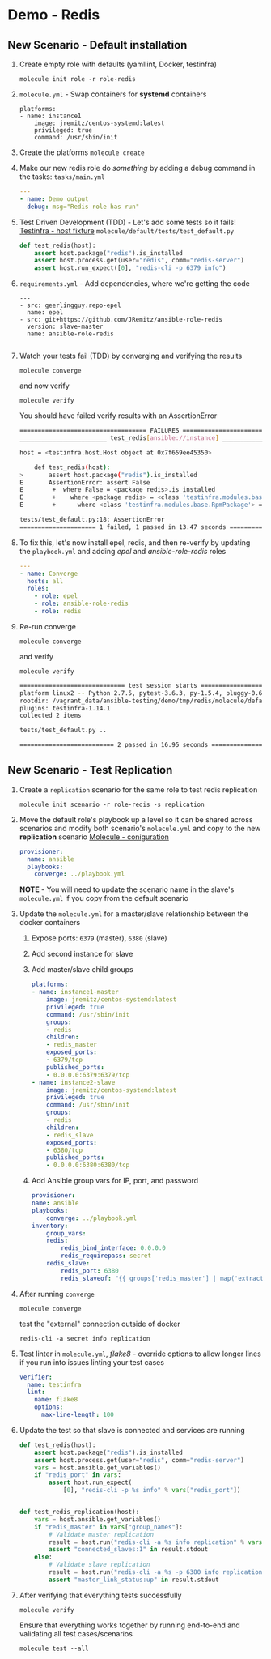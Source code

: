 # Demo - Redis

## New Scenario - Default installation

1. Create empty role with defaults (yamllint, Docker, testinfra)
    
    `molecule init role -r role-redis`
1. `molecule.yml` - Swap containers for **systemd** containers
    ```
    platforms:
    - name: instance1
        image: jremitz/centos-systemd:latest
        privileged: true
        command: /usr/sbin/init
    ```
1. Create the platforms
    `molecule create`
1. Make our new redis role do *something* by adding a debug command in the tasks: `tasks/main.yml`
    ```yml
    ---
    - name: Demo output
      debug: msg="Redis role has run"
    ```
1. Test Driven Development (TDD) - Let's add some tests so it fails!
    [Testinfra - host fixture](https://testinfra.readthedocs.io/en/latest/modules.html#host)
    `molecule/default/tests/test_default.py`
    ```py
    def test_redis(host):
        assert host.package("redis").is_installed
        assert host.process.get(user="redis", comm="redis-server")
        assert host.run_expect([0], "redis-cli -p 6379 info")
    ```
1.  `requirements.yml` - Add dependencies, where we're getting the code
    ```
    ---
    - src: geerlingguy.repo-epel
      name: epel
    - src: git+https://github.com/JRemitz/ansible-role-redis
      version: slave-master
      name: ansible-role-redis
      
    ```
1. Watch your tests fail (TDD) by converging and verifying the results

    `molecule converge`

    and now verify
    
    `molecule verify`

    You should have failed verify results with an AssertionError

    ```sh
    =================================== FAILURES ===================================
    ________________________ test_redis[ansible://instance] ________________________

    host = <testinfra.host.Host object at 0x7f659ee45350>

        def test_redis(host):
    >       assert host.package("redis").is_installed
    E       AssertionError: assert False
    E        +  where False = <package redis>.is_installed
    E        +    where <package redis> = <class 'testinfra.modules.base.RpmPackage'>('redis')
    E        +      where <class 'testinfra.modules.base.RpmPackage'> = <testinfra.host.Host object at 0x7f659ee45350>.package

    tests/test_default.py:18: AssertionError
    ===================== 1 failed, 1 passed in 13.47 seconds ======================
    ```
1. To fix this, let's now install epel, redis, and then re-verify by updating the `playbook.yml` and adding *epel* and *ansible-role-redis* roles

    ```yml
    ---
    - name: Converge
      hosts: all
      roles:
        - role: epel
        - role: ansible-role-redis
        - role: redis

    ```

1. Re-run converge

    `molecule converge`

    and verify

    `molecule verify`

    ```sh
    ============================= test session starts ==============================
    platform linux2 -- Python 2.7.5, pytest-3.6.3, py-1.5.4, pluggy-0.6.0
    rootdir: /vagrant_data/ansible-testing/demo/tmp/redis/molecule/default, inifile:
    plugins: testinfra-1.14.1
    collected 2 items

    tests/test_default.py ..                                                 [100%]

    ========================== 2 passed in 16.95 seconds ===========================
    ```

## New Scenario - Test Replication

1. Create a `replication` scenario for the same role to test redis replication

    `molecule init scenario -r role-redis -s replication`

1. Move the default role's playbook up a level so it can be shared across scenarios and modify both scenario's `molecule.yml` and copy to the new **replication** scenario
[Molecule - coniguration](https://molecule.readthedocs.io/en/latest/configuration.html)
    
    ```yml
    provisioner:
      name: ansible
      playbooks:
        converge: ../playbook.yml
    ```
    **NOTE** - You will need to update the scenario name in the slave's `molecule.yml` if you copy from the default scenario

1. Update the `molecule.yml` for a master/slave relationship between the docker containers
    1. Expose ports: `6379` (master), `6380` (slave)
    1. Add second instance for slave
    1. Add master/slave child groups

        ```yml
        platforms:
        - name: instance1-master
            image: jremitz/centos-systemd:latest
            privileged: true
            command: /usr/sbin/init
            groups:
            - redis
            children:
            - redis_master
            exposed_ports:
            - 6379/tcp
            published_ports:
            - 0.0.0.0:6379:6379/tcp
        - name: instance2-slave
            image: jremitz/centos-systemd:latest
            privileged: true
            command: /usr/sbin/init
            groups:
            - redis
            children:
            - redis_slave
            exposed_ports:
            - 6380/tcp
            published_ports:
            - 0.0.0.0:6380:6380/tcp
        ```
    1. Add Ansible group vars for IP, port, and password

        ```yml
        provisioner:
        name: ansible
        playbooks:
            converge: ../playbook.yml
        inventory:
            group_vars:
            redis:
                redis_bind_interface: 0.0.0.0
                redis_requirepass: secret
            redis_slave:
                redis_port: 6380
                redis_slaveof: "{{ groups['redis_master'] | map('extract', hostvars, ['ansible_eth0','ipv4','address']) | first }} 6379"
        ```

1. After running `converge`

    `molecule converge`

    test the "external" connection outside of docker

    `redis-cli -a secret info replication`

1. Test linter in `molecule.yml`, *flake8* - override options to allow longer lines if you run into issues linting your test cases
    ```yml
    verifier:
      name: testinfra
      lint:
        name: flake8
        options:
          max-line-length: 100
    ```

1. Update the test so that slave is connected and services are running

    ```py
    def test_redis(host):
        assert host.package("redis").is_installed
        assert host.process.get(user="redis", comm="redis-server")
        vars = host.ansible.get_variables()
        if "redis_port" in vars:
            assert host.run_expect(
                [0], "redis-cli -p %s info" % vars["redis_port"])


    def test_redis_replication(host):
        vars = host.ansible.get_variables()
        if "redis_master" in vars["group_names"]:
            # Validate master replication
            result = host.run("redis-cli -a %s info replication" % vars["redis_requirepass"])
            assert "connected_slaves:1" in result.stdout
        else:
            # Validate slave replication
            result = host.run("redis-cli -a %s -p 6380 info replication" % vars["redis_requirepass"])
            assert "master_link_status:up" in result.stdout
    ```

1. After verifying that everything tests successfully

    `molecule verify`

    Ensure that everything works together by running end-to-end and validating all test cases/scenarios

    `molecule test --all`